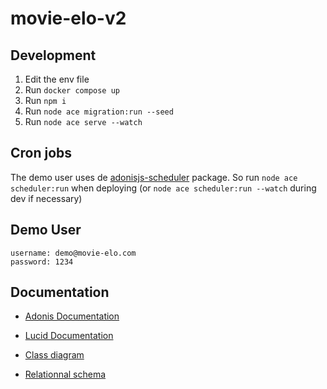 # movie-elo-v2

## Development

1. Edit the env file
2. Run `docker compose up`
3. Run `npm i`
4. Run `node ace migration:run --seed`
5. Run `node ace serve --watch`

## Cron jobs

The demo user uses de [adonisjs-scheduler](https://packages.adonisjs.com/packages/adonisjs-scheduler) package. So run
`node ace scheduler:run` when deploying (or `node ace scheduler:run --watch` during dev if necessary)

## Demo User

```
username: demo@movie-elo.com
password: 1234
```

## Documentation

- [Adonis Documentation](https://docs.adonisjs.com)
- [Lucid Documentation](https://lucid.adonisjs.com/docs/introduction)

- [Class diagram](https://dbdiagram.io/d/movie-elo-v2-class-65d31741ac844320ae74486a)
- [Relationnal schema](https://dbdiagram.io/d/movie-elo-v2-realtionnal-65d3172cac844320ae744674)
